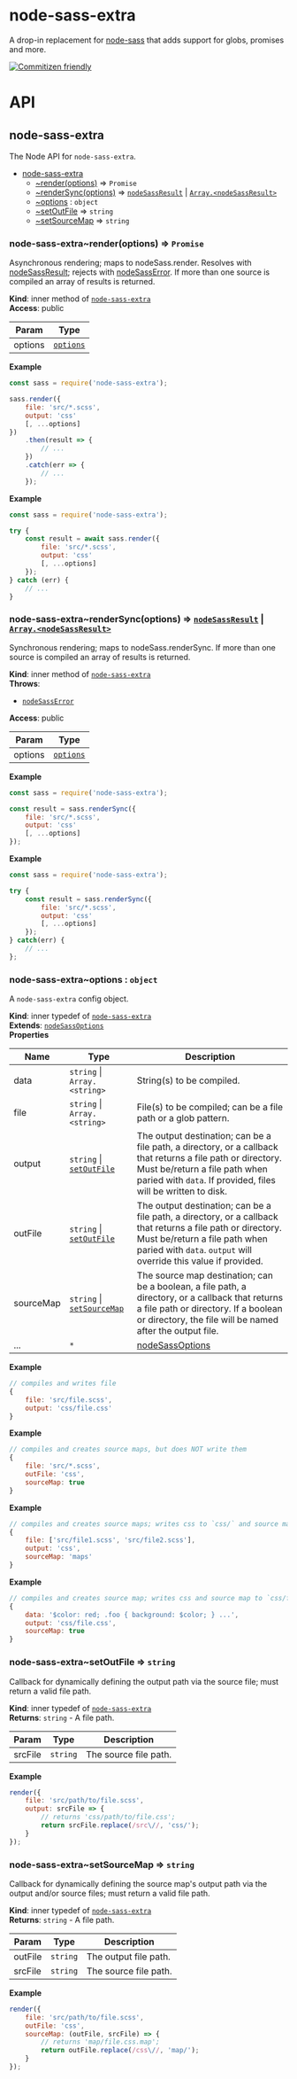 # node-sass-extra

A drop-in replacement for [node-sass](https://github.com/sass/node-sass) that adds support for globs, promises and more.

[![Commitizen friendly](https://img.shields.io/badge/commitizen-friendly-brightgreen.svg)](http://commitizen.github.io/cz-cli/)


# API

<a name="module_node-sass-extra"></a>

## node-sass-extra
The Node API for `node-sass-extra`.


* [node-sass-extra](#module_node-sass-extra)
    * [~render(options)](#module_node-sass-extra..render) ⇒ <code>Promise</code>
    * [~renderSync(options)](#module_node-sass-extra..renderSync) ⇒ [<code>nodeSassResult</code>](https://github.com/sass/node-sass#result-object) \| [<code>Array.&lt;nodeSassResult&gt;</code>](https://github.com/sass/node-sass#result-object)
    * [~options](#module_node-sass-extra..options) : <code>object</code>
    * [~setOutFile](#module_node-sass-extra..setOutFile) ⇒ <code>string</code>
    * [~setSourceMap](#module_node-sass-extra..setSourceMap) ⇒ <code>string</code>

<a name="module_node-sass-extra..render"></a>

### node-sass-extra~render(options) ⇒ <code>Promise</code>
Asynchronous rendering; maps to nodeSass.render. Resolves with [nodeSassResult](https://github.com/sass/node-sass#result-object);
rejects with [nodeSassError](https://github.com/sass/node-sass#error-object). If more than one source is compiled an array of results is returned.

**Kind**: inner method of [<code>node-sass-extra</code>](#module_node-sass-extra)  
**Access**: public  

| Param | Type |
| --- | --- |
| options | [<code>options</code>](#module_node-sass-extra..options) | 

**Example**  
```js
const sass = require('node-sass-extra');

sass.render({
    file: 'src/*.scss',
    output: 'css'
    [, ...options]
})
    .then(result => {
        // ...
    })
    .catch(err => {
        // ...
    });
```
**Example**  
```js
const sass = require('node-sass-extra');

try {
    const result = await sass.render({
        file: 'src/*.scss',
        output: 'css'
        [, ...options]
    });
} catch (err) {
    // ...
}
```
<a name="module_node-sass-extra..renderSync"></a>

### node-sass-extra~renderSync(options) ⇒ [<code>nodeSassResult</code>](https://github.com/sass/node-sass#result-object) \| [<code>Array.&lt;nodeSassResult&gt;</code>](https://github.com/sass/node-sass#result-object)
Synchronous rendering; maps to nodeSass.renderSync. If more than one source is compiled
an array of results is returned.

**Kind**: inner method of [<code>node-sass-extra</code>](#module_node-sass-extra)  
**Throws**:

- [<code>nodeSassError</code>](https://github.com/sass/node-sass#error-object) 

**Access**: public  

| Param | Type |
| --- | --- |
| options | [<code>options</code>](#module_node-sass-extra..options) | 

**Example**  
```js
const sass = require('node-sass-extra');

const result = sass.renderSync({
    file: 'src/*.scss',
    output: 'css'
    [, ...options]
});
```
**Example**  
```js
const sass = require('node-sass-extra');

try {
    const result = sass.renderSync({
        file: 'src/*.scss',
        output: 'css'
        [, ...options]
    });
} catch(err) {
    // ...
};
```
<a name="module_node-sass-extra..options"></a>

### node-sass-extra~options : <code>object</code>
A `node-sass-extra` config object.

**Kind**: inner typedef of [<code>node-sass-extra</code>](#module_node-sass-extra)  
**Extends**: [<code>nodeSassOptions</code>](https://github.com/sass/node-sass#options)  
**Properties**

| Name | Type | Description |
| --- | --- | --- |
| data | <code>string</code> \| <code>Array.&lt;string&gt;</code> | String(s) to be compiled. |
| file | <code>string</code> \| <code>Array.&lt;string&gt;</code> | File(s) to be compiled; can be a file path or a glob pattern. |
| output | <code>string</code> \| [<code>setOutFile</code>](#module_node-sass-extra..setOutFile) | The output destination; can be a file path, a directory, or a callback that returns a file path or directory. Must be/return a file path when paried with `data`. If provided, files will be written to disk. |
| outFile | <code>string</code> \| [<code>setOutFile</code>](#module_node-sass-extra..setOutFile) | The output destination; can be a file path, a directory, or a callback that returns a file path or directory. Must be/return a file path when paried with `data`. `output` will override this value if provided. |
| sourceMap | <code>string</code> \| [<code>setSourceMap</code>](#module_node-sass-extra..setSourceMap) | The source map destination; can be a boolean, a file path, a directory, or a callback that returns a file path or directory. If a boolean or directory, the file will be named after the output file. |
| ... | <code>\*</code> | [nodeSassOptions](https://github.com/sass/node-sass#options) |

**Example**  
```js
// compiles and writes file
{
    file: 'src/file.scss',
    output: 'css/file.css'
}
```
**Example**  
```js
// compiles and creates source maps, but does NOT write them
{
    file: 'src/*.scss',
    outFile: 'css',
    sourceMap: true
}
```
**Example**  
```js
// compiles and creates source maps; writes css to `css/` and source maps to `maps/`
{
    file: ['src/file1.scss', 'src/file2.scss'],
    output: 'css',
    sourceMap: 'maps'
}
```
**Example**  
```js
// compiles and creates source map; writes css and source map to `css/file.css.map`
{
    data: '$color: red; .foo { background: $color; } ...',
    output: 'css/file.css',
    sourceMap: true
}
```
<a name="module_node-sass-extra..setOutFile"></a>

### node-sass-extra~setOutFile ⇒ <code>string</code>
Callback for dynamically defining the output path via the source
file; must return a valid file path.

**Kind**: inner typedef of [<code>node-sass-extra</code>](#module_node-sass-extra)  
**Returns**: <code>string</code> - A file path.  

| Param | Type | Description |
| --- | --- | --- |
| srcFile | <code>string</code> | The source file path. |

**Example**  
```js
render({
    file: 'src/path/to/file.scss',
    output: srcFile => {
        // returns 'css/path/to/file.css';
        return srcFile.replace(/src\//, 'css/');
    }
});
```
<a name="module_node-sass-extra..setSourceMap"></a>

### node-sass-extra~setSourceMap ⇒ <code>string</code>
Callback for dynamically defining the source map's output path via the
output and/or source files; must return a valid file path.

**Kind**: inner typedef of [<code>node-sass-extra</code>](#module_node-sass-extra)  
**Returns**: <code>string</code> - A file path.  

| Param | Type | Description |
| --- | --- | --- |
| outFile | <code>string</code> | The output file path. |
| srcFile | <code>string</code> | The source file path. |

**Example**  
```js
render({
    file: 'src/path/to/file.scss',
    outFile: 'css',
    sourceMap: (outFile, srcFile) => {
        // returns 'map/file.css.map';
        return outFile.replace(/css\//, 'map/');
    }
});
```
